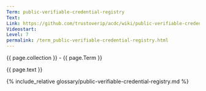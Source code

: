 ```yaml
---
Term: public-verifiable-credential-registry
Text: 
Link: https://github.com/trustoverip/acdc/wiki/public-verifiable-credential-registry.md
Videostart: 
Level: 7
permalink: /term_public-verifiable-credential-registry.html
---
```


{{ page.collection }} - {{ page.Term }}

   {{ page.text }}

{% include_relative glossary/public-verifiable-credential-registry.md %}
